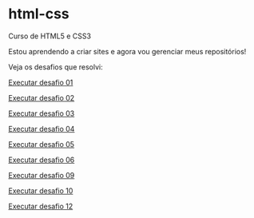 # html-css
 Curso de HTML5 e CSS3

Estou aprendendo a criar sites e agora vou gerenciar meus repositórios!

Veja os desafios que resolvi:

<a href="https://giovanigoncalves.github.io/html-css/desafios/d001/index.html">Executar desafio 01</a>

<a href="https://giovanigoncalves.github.io/html-css/desafios/d002/index.html">Executar desafio 02</a>

<a href="https://giovanigoncalves.github.io/html-css/desafios/d003/index.html">Executar desafio 03</a>

<a href="https://giovanigoncalves.github.io/html-css/desafios/d004/index.html">Executar desafio 04</a>

<a href="https://giovanigoncalves.github.io/html-css/desafios/d005/index.html">Executar desafio 05</a>

<a href="https://giovanigoncalves.github.io/html-css/desafios/d006/index.html">Executar desafio 06</a>

<a href="https://giovanigoncalves.github.io/html-css/desafios/d009/index.html">Executar desafio 09</a>

<a href="https://giovanigoncalves.github.io/html-css/desafios/d010/index.html">Executar desafio 10</a>

<a href="https://giovanigoncalves.github.io/html-css/desafios/d012/index.html">Executar desafio 12</a>